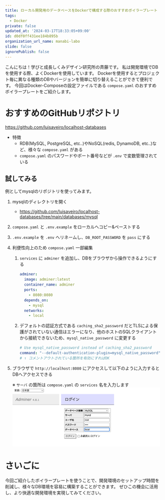 ```yaml
---
title: ローカル開発用のデータベースをDockerで構成する際のおすすめボイラープレート
tags:
  - Docker
private: false
updated_at: '2024-03-17T18:33:05+09:00'
id: d0df0ff431ee184b895b
organization_url_name: manabi-labo
slide: false
ignorePublish: false
---
```



こんにちは！学びと成長しくみデザイン研究所の斉藤です。
私は開発環境でDBを使用する際、よくDockerを使用しています。
Dockerを使用するとプロジェクト毎に異なる種類のDBやバージョンを簡単に切り替えることができて便利です。
今回はDocker-Composeの設定ファイルである `compose.yaml` のおすすめボイラープレートをご紹介します。

# おすすめのGitHubリポジトリ

https://github.com/luisaveiro/localhost-databases

- 特徴
    - RDB(MySQL, PostgreSQL, etc..)やNoSQL(redis, DynamoDB, etc..)など、様々な `compose.yaml` がある
    - `compose.yaml` のパスワードやポート番号などが `.env` で変数管理されている


## 試してみる

例としてmysqlのリポジトリを使ってみます。

1. mysqlのディレクトリを開く
    - https://github.com/luisaveiro/localhost-databases/tree/main/databases/mysql
1. `compose.yaml` と `.env.example` をローカルへコピー&ペーストする
1. `.env.example` を `.env` へリネームし、`DB_ROOT_PASSWORD` を `pass` にする
1. 利便性向上のため `compose.yaml` 一部編集
    1. `services` に `adminer` を追加し、DBをブラウザから操作できるようにする
        ```yml
        adminer:
          image: adminer:latest
          container_name: adminer
          ports:
            - 8080:8080
          depends_on:
            - mysql
          networks:
            - local
        ```

    1. デフォルトの認証方式である `caching_sha2_password` だとTLSによる保護がされていない通信はエラーになり、他のホストのSQLクライアントから接続できないため、`mysql_native_password` に変更する
        ```yml
        # Use mysql_native_password instead of caching_sha2_password
        command: "--default-authentication-plugin=mysql_native_password"
        # ↑ コメントアウトされている箇所を有効にすればOK
        ```

1. ブラウザで `http://localhost:8080` にアクセスして以下のように入力するとDBへアクセスできる

    ※ `サーバ` の箇所は `compose.yaml` の `services` 名を入力します
    ![image001](https://raw.githubusercontent.com/SaitoJP/engineer_nootebook/main/images/20240317_001.png)


# さいごに

今回ご紹介したボイラープレートを使うことで、開発環境のセットアップ時間を削減し、様々なDB環境を容易に構築することができます。
ぜひこの機会に活用し、より快適な開発環境を実現してみてください。

